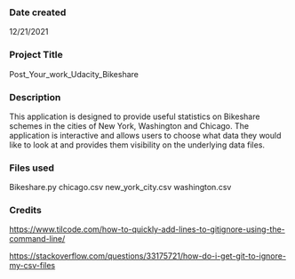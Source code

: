 ### Date created
12/21/2021

### Project Title
Post_Your_work_Udacity_Bikeshare

### Description
This application is designed to provide useful statistics on Bikeshare schemes in the cities of New York, Washington and Chicago. The application is interactive and allows users to choose what data they would like to look at and provides them visibility on the underlying data files. 

### Files used
Bikeshare.py
chicago.csv
new_york_city.csv
washington.csv


### Credits

https://www.tilcode.com/how-to-quickly-add-lines-to-gitignore-using-the-command-line/

https://stackoverflow.com/questions/33175721/how-do-i-get-git-to-ignore-my-csv-files
